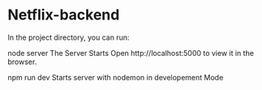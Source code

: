 # Netflix-backend

In the project directory, you can run:

node server
The Server Starts
Open http://localhost:5000 to view it in the browser.

npm run dev
Starts server with nodemon in developement Mode 

